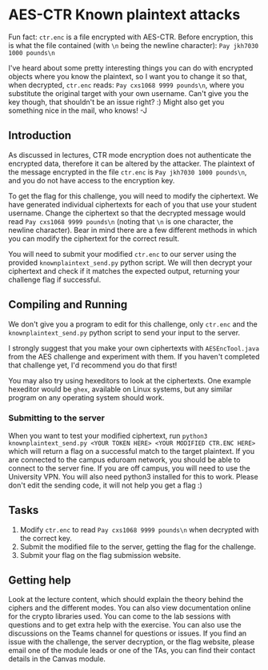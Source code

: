 # AES-CTR Known plaintext attacks

  Fun fact: `ctr.enc` is a file encrypted with AES-CTR. Before encryption, this is what the file contained (with `\n` being the newline character):
  `Pay jkh7030 1000 pounds\n`
  
  I've heard about some pretty interesting things you can do with encrypted objects where you know the plaintext, so I want you to change it so that, when decrypted, `ctr.enc` reads:
  `Pay cxs1068 9999 pounds\n`,
  where you substitute the original target with your own username. 
  Can't give you the key though, that shouldn't be an issue right? :)
  Might also get you something nice in the mail, who knows!
  -J

## Introduction

As discussed in lectures, CTR mode encryption does not authenticate the encrypted data, therefore it can be altered by the attacker. The plaintext of the message encrypted in the file `ctr.enc` is `Pay jkh7030 1000 pounds\n`, and you do not have access to the encryption key.

To get the flag for this challenge, you will need to modify the ciphertext. We have generated individual ciphertexts for each of you that use your student username.
Change the ciphertext so that the decrypted message would read `Pay cxs1068 9999 pounds\n` (noting that `\n` is one character, the newline character). Bear in mind there are a few different methods in which you can modify the ciphertext for the correct result.

You will need to submit your modified `ctr.enc` to our server using the provided `knownplaintext_send.py` python script. We will then decrypt your ciphertext and check if it matches the expected output, returning your challenge flag if successful.

## Compiling and Running

We don't give you a program to edit for this challenge, only `ctr.enc` and the `knownplaintext_send.py` python script to send your input to the server.  

I strongly suggest that you make your own ciphertexts with `AESEncTool.java` from the AES challenge and experiment with them. If you haven't completed that challenge yet, I'd recommend you do that first!  

You may also try using hexeditors to look at the ciphertexts. One example hexeditor would be `ghex`, available on Linux systems, but any similar program on any operating system should work.  

### Submitting to the server

When you want to test your modified ciphertext, run
```python3 knownplaintext_send.py <YOUR TOKEN HERE> <YOUR MODIFIED CTR.ENC HERE>```
which will return a flag on a successful match to the target plaintext.
If you are connected to the campus eduroam network, you should be able to connect to the server fine. If you are off campus, you will need to use the University VPN.
You will also need python3 installed for this to work. Please don't edit the sending code, it will not help you get a flag :)

## Tasks
1. Modify `ctr.enc` to read `Pay cxs1068 9999 pounds\n` when decrypted with the correct key.
2. Submit the modified file to the server, getting the flag for the challenge.
3. Submit your flag on the flag submission website.

## Getting help
Look at the lecture content, which should explain the theory behind the ciphers and the different modes. You can also view documentation online for the crypto libraries used. You can come to the lab sessions with questions and to get extra help with the exercise. You can also use the discussions on the Teams channel for questions or issues.
If you find an issue with the challenge, the server decryption, or the flag website, please email one of the module leads or one of the TAs, you can find their contact details in the Canvas module.


